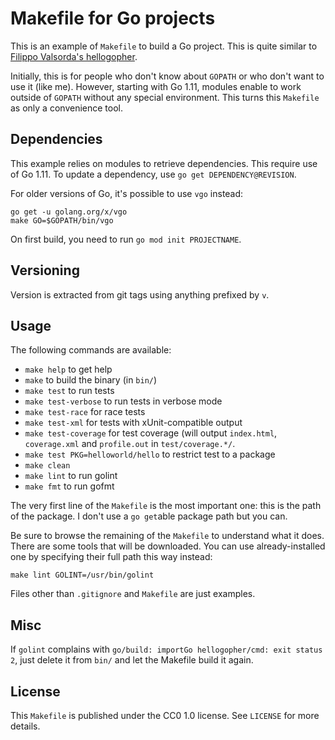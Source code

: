 # Makefile for Go projects

This is an example of `Makefile` to build a Go project. This is quite
similar to [Filippo Valsorda's hellogopher](https://github.com/cloudflare/hellogopher).

Initially, this is for people who don't know about `GOPATH` or who
don't want to use it (like me). However, starting with Go 1.11,
modules enable to work outside of `GOPATH` without any special
environment. This turns this `Makefile` as only a convenience tool.

## Dependencies

This example relies on modules to retrieve dependencies. This require
use of Go 1.11. To update a dependency, use `go get
DEPENDENCY@REVISION`.

For older versions of Go, it's possible to use `vgo` instead:

    go get -u golang.org/x/vgo
    make GO=$GOPATH/bin/vgo

On first build, you need to run `go mod init PROJECTNAME`.

## Versioning

Version is extracted from git tags using anything prefixed by `v`.

## Usage

The following commands are available:

 - `make help` to get help
 - `make` to build the binary (in `bin/`)
 - `make test` to run tests
 - `make test-verbose` to run tests in verbose mode
 - `make test-race` for race tests
 - `make test-xml` for tests with xUnit-compatible output
 - `make test-coverage` for test coverage (will output `index.html`,
   `coverage.xml` and `profile.out` in `test/coverage.*/`.
 - `make test PKG=helloworld/hello` to restrict test to a package
 - `make clean`
 - `make lint` to run golint
 - `make fmt` to run gofmt

The very first line of the `Makefile` is the most important one: this
is the path of the package. I don't use a `go get`able package path
but you can.

Be sure to browse the remaining of the `Makefile` to understand what
it does. There are some tools that will be downloaded. You can use
already-installed one by specifying their full path this way instead:

    make lint GOLINT=/usr/bin/golint

Files other than `.gitignore` and `Makefile` are just examples.

## Misc

If `golint` complains with `go/build: importGo hellogopher/cmd: exit
status 2`, just delete it from `bin/` and let the Makefile build it
again.

## License

This `Makefile` is published under the CC0 1.0 license. See `LICENSE`
for more details.

